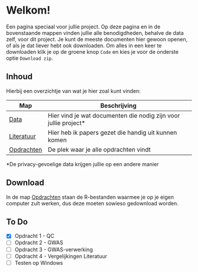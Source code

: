 # Welkom!

Een pagina speciaal voor jullie project. Op deze pagina en in de bovenstaande mappen vinden jullie alle benodigdheden, behalve de data zelf, voor dit project. Je kunt de meeste documenten hier gewoon openen, of als je dat liever hebt ook downloaden. Om alles in een keer te downloaden klik je op de groene knop `Code` en kies je voor de onderste optie `Download zip`.

## Inhoud
Hierbij een overzichtje van wat je hier zoal kunt vinden:

Map | Beschrijving
----|-------------
[Data](https://github.com/mvvugt/U-Talent_GWAS/tree/main/Data) | Hier vind je wat documenten die nodig zijn voor jullie project*
[Literatuur](https://github.com/mvvugt/U-Talent_GWAS/tree/main/Literatuur) | Hier heb ik papers gezet die handig uit kunnen komen
[Opdrachten](https://github.com/mvvugt/U-Talent_GWAS/tree/main/Opdrachten) | De plek waar je alle opdrachten vindt

*De privacy-gevoelige data krijgen jullie op een andere manier

## Download
In de map [Opdrachten](https://github.com/mvvugt/U-Talent_GWAS/tree/main/Opdrachten) staan de R-bestanden waarmee je op je eigen computer zult werken, dus deze moeten sowieso gedownload worden. 

## To Do
- [x] Opdracht 1 - QC
- [ ] Opdracht 2 - GWAS
- [ ] Opdracht 3 - GWAS-verwerking
- [ ] Opdracht 4 - Vergelijkingen Literatuur
- [ ] Testen op Windows
